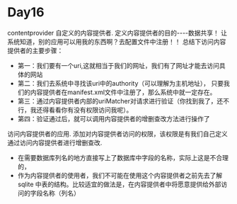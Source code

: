 # Day16
contentprovider
自定义的内容提供者. 
定义内容提供者的目的----数据共享！
让系统知道，别的应用可以用我的东西啊？去配置文件中注册！！
 总结下访问内容提供者的主要步骤： 
 * 第一：我们要有一个uri,这就相当于我们的网址，我们有了网址才能去访问具体的网站 
 * 第二：我们去系统中寻找该uri中的authority（可以理解为主机地址）， 
         只要我们的内容提供者在manifest.xml文件中注册了，那么系统中就一定存在。 
 * 第三：通过内容提供者内部的uriMatcher对请求进行验证（你找到我了，还不行，我还得看看你有没有权限访问我呢）。 
 * 第四：验证通过后，就可以调用内容提供者的增删查改方法进行操作了
 
 
访问内容提供者的应用.
添加对内容提供者访问的权限，该权限是有我们自己定义
 通过访问内容提供者进行增删查改.
 * 在需要数据库列名的地方直接写上了数据库中字段的名称，实际上这是不合理的， 
 * 作为内容提供者的使用者，我们不可能在使用这个内容提供者之前先去了解sqlite 
   中表的结构。比较适宜的做法是，在内容提供者中将愿意提供给外部访问的字段名称（列名）
